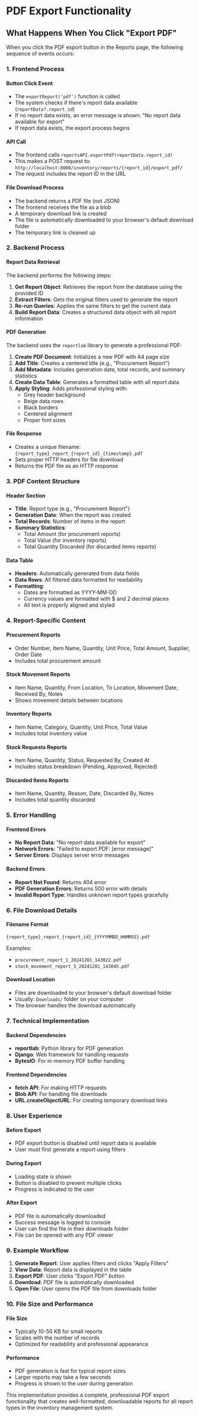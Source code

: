 # PDF Export Functionality

## What Happens When You Click "Export PDF"

When you click the PDF export button in the Reports page, the following sequence of events occurs:

### 1. Frontend Process

#### Button Click Event
- The `exportReport('pdf')` function is called
- The system checks if there's report data available (`reportData?.report_id`)
- If no report data exists, an error message is shown: "No report data available for export"
- If report data exists, the export process begins

#### API Call
- The frontend calls `reportsAPI.exportPdf(reportData.report_id)`
- This makes a POST request to: `http://localhost:8000/inventory/reports/{report_id}/export_pdf/`
- The request includes the report ID in the URL

#### File Download Process
- The backend returns a PDF file (not JSON)
- The frontend receives the file as a blob
- A temporary download link is created
- The file is automatically downloaded to your browser's default download folder
- The temporary link is cleaned up

### 2. Backend Process

#### Report Data Retrieval
The backend performs the following steps:

1. **Get Report Object**: Retrieves the report from the database using the provided ID
2. **Extract Filters**: Gets the original filters used to generate the report
3. **Re-run Queries**: Applies the same filters to get the current data
4. **Build Report Data**: Creates a structured data object with all report information

#### PDF Generation
The backend uses the `reportlab` library to generate a professional PDF:

1. **Create PDF Document**: Initializes a new PDF with A4 page size
2. **Add Title**: Creates a centered title (e.g., "Procurement Report")
3. **Add Metadata**: Includes generation date, total records, and summary statistics
4. **Create Data Table**: Generates a formatted table with all report data
5. **Apply Styling**: Adds professional styling with:
   - Grey header background
   - Beige data rows
   - Black borders
   - Centered alignment
   - Proper font sizes

#### File Response
- Creates a unique filename: `{report_type}_report_{report_id}_{timestamp}.pdf`
- Sets proper HTTP headers for file download
- Returns the PDF file as an HTTP response

### 3. PDF Content Structure

#### Header Section
- **Title**: Report type (e.g., "Procurement Report")
- **Generation Date**: When the report was created
- **Total Records**: Number of items in the report
- **Summary Statistics**: 
  - Total Amount (for procurement reports)
  - Total Value (for inventory reports)
  - Total Quantity Discarded (for discarded items reports)

#### Data Table
- **Headers**: Automatically generated from data fields
- **Data Rows**: All filtered data formatted for readability
- **Formatting**:
  - Dates are formatted as YYYY-MM-DD
  - Currency values are formatted with $ and 2 decimal places
  - All text is properly aligned and styled

### 4. Report-Specific Content

#### Procurement Reports
- Order Number, Item Name, Quantity, Unit Price, Total Amount, Supplier, Order Date
- Includes total procurement amount

#### Stock Movement Reports
- Item Name, Quantity, From Location, To Location, Movement Date, Received By, Notes
- Shows movement details between locations

#### Inventory Reports
- Item Name, Category, Quantity, Unit Price, Total Value
- Includes total inventory value

#### Stock Requests Reports
- Item Name, Quantity, Status, Requested By, Created At
- Includes status breakdown (Pending, Approved, Rejected)

#### Discarded Items Reports
- Item Name, Quantity, Reason, Date, Discarded By, Notes
- Includes total quantity discarded

### 5. Error Handling

#### Frontend Errors
- **No Report Data**: "No report data available for export"
- **Network Errors**: "Failed to export PDF: [error message]"
- **Server Errors**: Displays server error messages

#### Backend Errors
- **Report Not Found**: Returns 404 error
- **PDF Generation Errors**: Returns 500 error with details
- **Invalid Report Type**: Handles unknown report types gracefully

### 6. File Download Details

#### Filename Format
```
{report_type}_report_{report_id}_{YYYYMMDD_HHMMSS}.pdf
```

Examples:
- `procurement_report_1_20241201_143022.pdf`
- `stock_movement_report_5_20241201_143045.pdf`

#### Download Location
- Files are downloaded to your browser's default download folder
- Usually: `Downloads/` folder on your computer
- The browser handles the download automatically

### 7. Technical Implementation

#### Backend Dependencies
- **reportlab**: Python library for PDF generation
- **Django**: Web framework for handling requests
- **BytesIO**: For in-memory PDF buffer handling

#### Frontend Dependencies
- **fetch API**: For making HTTP requests
- **Blob API**: For handling file downloads
- **URL.createObjectURL**: For creating temporary download links

### 8. User Experience

#### Before Export
- PDF export button is disabled until report data is available
- User must first generate a report using filters

#### During Export
- Loading state is shown
- Button is disabled to prevent multiple clicks
- Progress is indicated to the user

#### After Export
- PDF file is automatically downloaded
- Success message is logged to console
- User can find the file in their downloads folder
- File can be opened with any PDF viewer

### 9. Example Workflow

1. **Generate Report**: User applies filters and clicks "Apply Filters"
2. **View Data**: Report data is displayed in the table
3. **Export PDF**: User clicks "Export PDF" button
4. **Download**: PDF file is automatically downloaded
5. **Open File**: User opens the PDF file from downloads folder

### 10. File Size and Performance

#### File Size
- Typically 10-50 KB for small reports
- Scales with the number of records
- Optimized for readability and professional appearance

#### Performance
- PDF generation is fast for typical report sizes
- Larger reports may take a few seconds
- Progress is shown to the user during generation

This implementation provides a complete, professional PDF export functionality that creates well-formatted, downloadable reports for all report types in the inventory management system. 